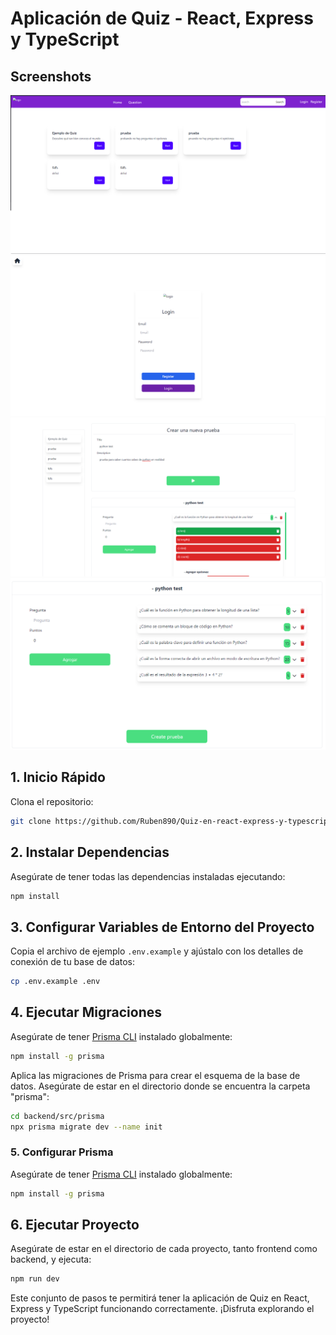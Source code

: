 
# Aplicación de Quiz - React, Express y TypeScript

## Screenshots

![Screenshot 1](./img/imgen-1.png)
![Screenshot 2](./img/imgen-2.png)
![Screenshot 3](./img/imgen-3.png)
![Screenshot 4](./img/imgen-4.png)

## 1. Inicio Rápido
Clona el repositorio:

```bash
git clone https://github.com/Ruben890/Quiz-en-react-express-y-typescript.git
```

## 2. Instalar Dependencias
Asegúrate de tener todas las dependencias instaladas ejecutando:

```bash
npm install
```

## 3. Configurar Variables de Entorno del Proyecto
Copia el archivo de ejemplo `.env.example` y ajústalo con los detalles de conexión de tu base de datos:

```bash
cp .env.example .env
```

## 4. Ejecutar Migraciones

Asegúrate de tener [Prisma CLI](https://www.prisma.io/docs/getting-started/quickstart) instalado globalmente:

```bash
npm install -g prisma
```

Aplica las migraciones de Prisma para crear el esquema de la base de datos. Asegúrate de estar en el directorio donde se encuentra la carpeta "prisma":

```bash
cd backend/src/prisma
npx prisma migrate dev --name init
```


### 5. Configurar Prisma

Asegúrate de tener [Prisma CLI](https://www.prisma.io/docs/getting-started/quickstart) instalado globalmente:
```bash
npm install -g prisma
```



## 6. Ejecutar Proyecto
Asegúrate de estar en el directorio de cada proyecto, tanto frontend como backend, y ejecuta:

```bash
npm run dev 
```
Este conjunto de pasos te permitirá tener la aplicación de Quiz en React, Express y TypeScript funcionando correctamente. ¡Disfruta explorando el proyecto!


